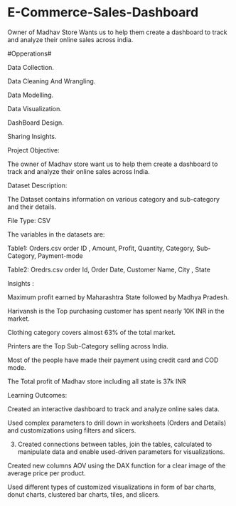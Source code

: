 # E-Commerce-Sales-Dashboard
Owner of Madhav Store Wants us to help them create a dashboard to track and analyze their online sales across india.


#Opperations#

Data Collection.

Data Cleaning And Wrangling.

Data Modelling.

Data Visualization.

DashBoard Design.

Sharing Insights.

Project Objective:

The owner of Madhav store want us to help them create a dashboard to track and analyze their online sales across India.

Dataset Description:

The Dataset contains information on various category and sub-category and their details.

File Type: CSV

The variables in the datasets are:

Table1: Orders.csv order ID , Amount, Profit, Quantity, Category, Sub-Category, Payment-mode

Table2: Oredrs.csv order Id, Order Date, Customer Name, City , State

Insights :

Maximum profit earned by Maharashtra State followed by Madhya Pradesh.

Harivansh is the Top purchasing customer has spent nearly 10K INR in the market.

Clothing category covers almost 63% of the total market.

Printers are the Top Sub-Category selling across India.

Most of the people have made their payment using credit card and COD mode.

The Total profit of Madhav store including all state is 37k INR

Learning Outcomes:

Created an interactive dashboard to track and analyze online sales data.

Used complex parameters to drill down in worksheets (Orders and Details) and customizations using filters and slicers.

3) Created connections between tables, join the tables, calculated to manipulate data and enable used-driven parameters for visualizations.

Created new columns AOV using the DAX function for a clear image of the average price per product.

Used different types of customized visualizations in form of bar charts, donut charts, clustered bar charts, tiles, and slicers.
